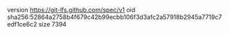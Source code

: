 version https://git-lfs.github.com/spec/v1
oid sha256:52864a2758b4f679c42b99ecbb106f3d3afc2a57918b2945a7719c7edf1ce6c2
size 7394
